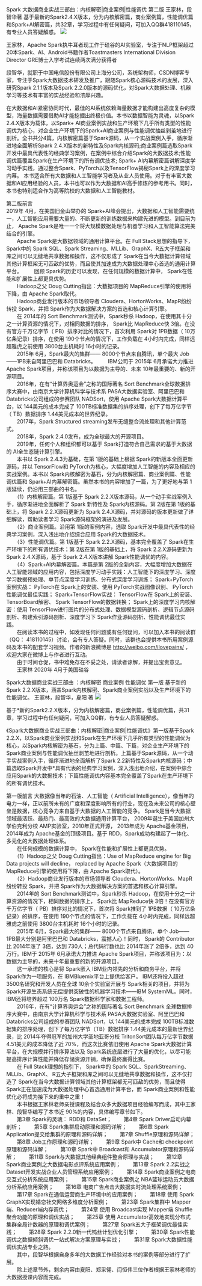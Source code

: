 
Spark 大数据商业实战三部曲：内核解密|商业案例|性能调优 第二版 王家林，段智华著  基于最新的Spark2.4.X版本，分为内核解密篇，商业案例篇，性能调优篇和Spark+AI解密篇，共32章，学习过程中有任何疑问，可加入QQ群418110145，有专业人员答疑解惑。 
![](https://github.com/duanzhihua/code-of-spark-big-data-business-trilogy/blob/master/SecondEdition/aboutBookSecondEdition.png)


王家林，Apache Spark执牛耳者现工作于硅谷的AI实验室，专注于NLP框架超过20本Spark、Al、Android书籍作者Toastmasters International Division Director GRE博士入学考试连续两次满分获得者                                                                                        

段智华，就职于中国电信股份有限公司上海分公司，系统架构师，CSDN博客专家，专注于Spark大数据技术研发及推广，跟随Spark核心源码技术的发展，深入研究Spark 2.1.1版本及Spark 2.2.0版本的源码优化，对Spark大数据处理、机器学习等技术有丰富的实战经验和浓厚兴趣。

在大数据和AI紧密协同时代，最佳的AI系统依赖海量数据才能构建出高度复杂的模型，海量数据需要借助Al才能挖掘出终极价值。本书以数据智能为灵魂，以Spark 2.4.X版本为载体，以Spark+ AI商业案例实战和生产环境下几乎所有类型的性能调优为核心，对企业生产环境下的Spark+AI商业案例与性能调优抽丝剥茧地进行剖析。全书共分4篇，内核解密篇基于Spark源码，从一个实战案例入手，循序渐进地全面解析Spark 2.4.X版本的新特性及Spark内核源码;商业案例篇选取Spark开发中最具代表性的经典学习案例，在案例中综合介绍Spark的大数据技术;性能调优篇覆盖Spark在生产环境下的所有调优技术; Spark+ AI内幕解密篇讲解深度学习动手实践，通过整合Spark、PyTorch以及TensorFlow揭秘Spark上的深度学习内幕。
本书适合所有大数据和人工智能学习者及从业人员使用。对于有丰富大数据和AI应用经验的人员，本书也可以作为大数据和AI高手修炼的参考用书。同时，本书也特别适合作为高等院校的大数据和人工智能教材。
 
第二版前言                                                                                                                          
2019年 4月，在美国旧金山举办的 Spark+AI峰会提出，大数据和人工智能需要统一，人工智能应用需要大量的、不断更新的训练数据来构建先进的模型。到目前为止， Apache Spark是唯一一个将大规模数据处理与机器学习和人工智能算法完美结合的引擎。                                                             
　　Apache Spark是大数据领域的通用计算平台。在 Full Stack思想的指导下， Spark中的 Spark SQL、Spark Streaming、MLLib、GraphX、R五大子框架和库之间可以无缝地共享数据和操作，这不仅形成了 Spark在当今大数据计算领域其他计算框架无可匹敌的优势，而且使其加速成为大数据处理中心首选的通用计算平台。
　　回顾 Spark的历史可以发现，在任何规模的数据计算中， Spark在性能和扩展性上都更具优势。                                                    
　　Hadoop之父 Doug Cutting指出：大数据项目的 MapReduce引擎的使用将下降，由 Apache Spark取代。                                            
　　Hadoop商业发行版本的市场领导者 Cloudera、HortonWorks、MapR纷纷转投 Spark，并把 Spark作为大数据解决方案的首选和核心计算引擎。             
　　在 2014年的 Sort Benchmark测试中，Spark秒杀 Hadoop，在使用其十分之一计算资源的情况下，对相同数据的排序， Spark比 MapReduce快 3倍。在没有官方千万亿字节（ PB）排序对比的情况下，首次利用 Spark对 1PB数据（ 10万亿条记录）排序，在使用 190个节点的情况下，工作负载在 4小时内完成，同样远超雅虎之前使用 3800台主机耗时 16小时的记录。                                                                                           
　　2015年 6月，Spark最大的集群—— 8000个节点来自腾讯，单个最大 Job——1PB来自阿里巴巴和 Databricks。
　　IBM公司于 2015年 6月承诺大力推进 Apache Spark项目，并称该项目为以数据为主导的、未来 10年最重要的、新的开源项目。                             
　　2016年，在有“计算界奥运会”之称的国际著名 Sort Benchmark全球数据排序大赛中，由南京大学计算机科学与技术系 PASA大数据实验室、阿里巴巴和 Databricks公司组成的参赛团队 NADSort，使用 Apache Spark大数据计算平台，以 144美元的成本完成了 100TB标准数据集的排序处理，创下了每万亿字节（ TB）数据排序 1.44美元成本的世界纪录。                                                                                  
　　2017年，Spark Structured streaming发布无缝整合流处理和其他计算范式。                                                               
　　2018年，Spark 2.4.0发布，成为全球最大的开源项目。                                                                        
　　2019年，任何个人和组织都可以基于 Spark打造符合自己需求的基于大数据的 AI全生态链计算引擎。                                              
　　本书以 Spark 2.4.3为基础，在第 1版的基础上根据 Spark的新版本全面更新源码，并以 TensorFlow和 PyTorch为核心，大幅度增加人工智能的内容及相应的实战案例。本书以 Spark内核解密为基石，分为内核解密篇、商业案例篇、性能调优篇和 Spark+AI内幕解密篇。虽然本书的内容增加了一篇，为了更好地与第 1版延续，仍沿用三部曲的书名。                                                                                                      
　　（1）内核解密篇。第 1版基于 Spark 2.2.X版本源码，从一个动手实战案例入手，循序渐进地全面解析了 Spark 新特性及 Spark内核源码。第 2版在第 1版的基础上，将 Spark 2.2.X源码更新为 Spark 2.4.X源码，并对源码的版本更新做了详细解读，帮助读者学习 Spark源码框架的演进及发展。                     
　　（2）商业案例篇。沿用第 1版的案例内容，选取 Spark开发中最具代表性的经典学习案例，深入浅出地介绍综合应用 Spark的大数据技术。                
　　（3）性能调优篇。第 1版基于 Spark 2.2.X源码，基本完全覆盖了 Spark在生产环境下的所有调优技术；第 2版在第 1版的基础上，将 Spark 2.2.X源码更新为 Spark 2.4.X源码，基于 Spark 2.4.X版本讲解 Spark性能调优的内容。                                                                  
　　（4）Spark+AI内幕解密篇。本篇是第 2版的全新内容，大幅度增加大数据在人工智能领域的应用内容，包括深度学习动手实践：人工智能下的深度学习、深度学习数据预处理、单节点深度学习训练、分布式深度学习训练； Spark+PyTorch案例实战： PyTorch在 Spark上的安装、使用 PyTorch实战图像识别、 PyTorch性能调优最佳实践； Spark+TensorFlow实战： TensorFlow在 Spark上的安装、 TensorBoard解密、 Spark TensorFlow的数据转换； Spark上的深度学习内核解密：使用 TensorFlow进行图片的分布式处理、数据模型源码剖析、逻辑节点源码剖析、构建索引源码剖析、深度学习下 Spark作业源码剖析、性能调优最佳实践。         
　　在阅读本书的过程中，如发现任何问题或有任何疑问，可以加入本书的阅读群（QQ： 418110145）讨论，会有专人答疑。同时，该群也会提供本书所用案例源码及本书的配套学习视频。作者的新浪微博是 http://weibo.com/ilovepains/  ，欢迎大家在微博上与作者进行互动。                                             
　　由于时间仓促，书中难免存在不妥之处，请读者谅解，并提出宝贵意见。                                                                     
　　王家林 2020年 4月于美国硅谷                                                                                                      
  
  

Spark大数据商业实战三部曲 ：内核解密 商业案例 性能调优 第一版 基于新的Spark 2.2.X版本，涵盖Spark内核解密、Spark商业案例实战以及生产环境下的性能调优。 王家林，段智华，夏阳 著 
![](https://github.com/duanzhihua/code-of-spark-big-data-business-trilogy/blob/master/aboutBook.jpg)


基于*新的Spark2.2.X版本，分为内核解密篇，商业案例篇，性能调优篇，共31章，学习过程中有任何疑问，可加入QQ群，有专业人员答疑解惑。

《Spark大数据商业实战三部曲：内核解密|商业案例|性能调优》第一版基于Spark 2.2.X，以Spark商业案例实战和Spark在生产环境下几乎所有类型的性能调优为核心，以Spark内核解密为基石，分为上篇、中篇、下篇，对企业生产环境下的Spark商业案例与性能调优抽丝剥茧地进行剖析。上篇基于Spark源码，从一个动手实战案例入手，循序渐进地全面解析了Spark 2.2新特性及Spark内核源码；中篇选取Spark开发中*具有代表的经典学习案例，深入浅出地介绍，在案例中综合应用Spark的大数据技术；下篇性能调优内容基本完全覆盖了Spark在生产环境下的所有调优技术。

第一版前言
大数据像当年的石油、人工智能（ Artificial Intelligence），像当年的电力一样，正以前所未有的广度和深度影响所有的行业，现在及未来公司的核心壁垒是数据，核心竞争力来自基于大数据的人工智能的竞争。 Spark是当今大数据领域最活跃、最热门、最高效的大数据通用计算平台， 2009年诞生于美国加州大学伯克利分校 AMP实验室，2010年正式开源， 2013年成为 Apache基金项目， 2014年成为 Apache基金的顶级项目。基于 RDD，Spark成功构建起了一体化、多元化的大数据处理体系。                                                                                  
　　在任何规模的数据计算中， Spark在性能和扩展性上都更具优势。                          
　　（1）Hadoop之父 Doug Cutting指出：Use of MapReduce engine for Big Data projects will decline， replaced by Apache Spark（大数据项目的 MapReduce引擎的使用将下降，由 Apache Spark取代）。                       
　　（2）Hadoop商业发行版本的市场领导者 Cloudera、HortonWorks、MapR纷纷转投 Spark，并把 Spark作为大数据解决方案的首选和核心计算引擎。       
　　2014年的 Sort Benchmark测试中，Spark秒杀 Hadoop，在使用十分之一计算资源的情况下，相同数据的排序上， Spark比 MapReduce快 3倍！在没有官方千万亿字节（ PB）排序对比的情况下，首次将 Spark推到了 1PB数据（ 10万亿条记录）的排序，在使用 190个节点的情况下，工作负载在 4小时内完成，同样远超雅虎之前使用 3800台主机耗时 16个小时的记录。                      
　　2015年 6月，Spark最大的集群—— 8000个节点来自腾讯，单个 Job——1PB最大分别是阿里巴巴和 Databricks，震撼人心！同时， Spark的 Contributor比 2014年涨了 3倍，达到 730人；总代码行数也比 2014年涨了 2倍多，达到 40万行。IBM于 2015年 6月承诺大力推进 Apache Spark项目，并称该项目为：以数据为主导的，未来十年最重要的新的开源项目。                       
　　这一承诺的核心是将 Spark嵌入 IBM业内领先的分析和商务平台，并将 Spark作为一项服务，在 IBMBluemix平台上提供给客户。 IBM还将投入超过 3500名研究和开发人员在全球 10余个实验室开展与 Spark相关的项目，并将为 Spark开源生态系统无偿提供突破性的机器学习技术——IBM SystemML。同时，IBM还将培养超过 100万名 Spark数据科学家和数据工程师。                                  
　　2016年，在有“计算界奥运会”之称的国际著名 Sort Benchmark 全球数据排序大赛中，由南京大学计算机科学与技术系 PASA大数据实验室、阿里巴巴和 Databricks公司组成的参赛团队 NADSort，以 144美元的成本完成 100TB标准数据集的排序处理，创下了每万亿字节（TB）数据排序 1.44美元成本的最新世界纪录，比 2014年夺得冠军的加州大学圣地亚哥分校 TritonSort团队每万亿字节数据 4.51美元的成本降低了近 70%，而这次比赛依旧使用 Apache Spark大数据计算平台，在大规模并行排序算法以及 Spark系统底层进行了大量的优化，以尽可能提高排序计算性能并降低存储资源开销，确保最终赢得比赛。                
　　在 Full Stack理想的指引下， Spark中的 Spark SQL、SparkStreaming、MLLib、GraphX、 R五大子框架和库之间可以无缝地共享数据和操作，这不仅打造了 Spark在当今大数据计算领域其他计算框架都无可匹敌的优势，而且使得 Spark正在加速成为大数据处理中心首选通用计算平台，而 Spark商业案例和性能优化必将成为接下来的重中之重！                                                                                                              
　　本书根据王家林老师亲授课程及结合众多大数据项目经验编写而成，其中王家林、段智华编写了本书近 90%的内容，具体编写章节如下。                      
　　第3章 Spark的灵魂： RDD和 DataSet；
　　第4章 Spark Driver启动内幕剖析；
　　第5章 Spark集群启动原理和源码详解；
　　第6章 Spark Application提交给集群的原理和源码详解；
　　第7章 Shuffle原理和源码详解；
　　第8章 Job工作原理和源码详解；
　　第9章 Spark中 Cache和 checkpoint原理和源码详解；
　　第10章 Spark中 Broadcast和 Accumulator原理和源码详解；
　　第11章 Spark与大数据其他经典组件整合原理与实战；
　　第12章 Spark商业案例之大数据电影点评系统应用案例；
　　第13章 Spark 2.2实战之 Dataset开发实战企业人员管理系统应用案例；
　　第14章 Spark商业案例之电商交互式分析系统应用案例；
　　第15章 Spark商业案例之 NBA篮球运动员大数据分析系统应用案例；
　　第16章 电商广告点击大数据实时流处理系统案例；
　　第17章 Spark在通信运营商生产环境中的应用案例；
　　第18章 使用 Spark GraphX实现婚恋社交网络多维度分析案例；
　　第23章 Spark集群中 Mapper端、Reducer端内存调优；
　　第24章 使用 Broadcast实现 Mapper端 Shuffle聚合功能的原理和调优实战；
　　第25章 使用 Accumulator高效地实现分布式集群全局计数器的原理和调优案例；
　　第27章 Spark五大子框架调优最佳实践；
　　第28章 Spark 2.2.0新一代钨丝计划优化引擎；
　　第30章 Spark性能调优之数据倾斜调优一站式解决方案原理与实战；
　　第31章 Spark大数据性能调优实战专业之路。                                                                                           
　　其中，段智华根据自身多年的大数据工作经验对本书的案例等部分进行了扩展。                                                    
　　除上述章节外，剩余内容由夏阳、郑采翎、闫恒伟三位作者根据王家林老师的大数据授课内容而完成。
